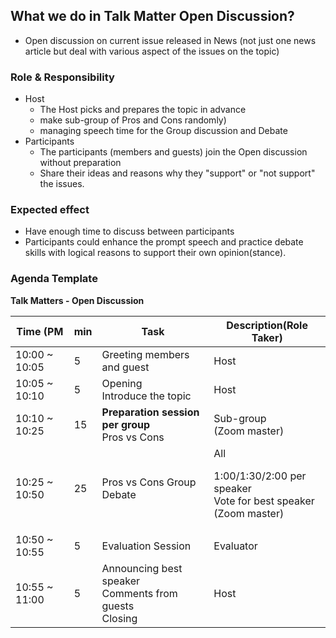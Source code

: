 ## What we do in Talk Matter Open Discussion?
* Open discussion on current issue released in News (not just one news article but deal with various aspect of the issues on the topic)

### Role & Responsibility
* Host
  * The Host picks and prepares the topic in advance
  * make sub-group of Pros and Cons randomly)
  * managing speech time for the Group discussion and Debate 
* Participants
  * The participants (members and guests) join the Open discussion without preparation
  * Share their ideas and reasons why they "support" or "not support" the issues.

### Expected effect
* Have enough time to discuss between participants
* Participants could enhance the prompt speech and practice debate skills with logical reasons to support their own opinion(stance).

### Agenda Template

**Talk Matters - Open Discussion**

| Time (PM      |min | Task                                                           | Description(Role Taker)| 
| ---           | --- | ---                                                           | --- |
| 10:00 ~ 10:05 | 5  | Greeting members and guest                                     | Host |
| 10:05 ~ 10:10 | 5  | Opening <br>Introduce the topic                                | Host  |
| 10:10 ~ 10:25 | 15 | **Preparation session per group** <br> Pros vs Cons            | Sub-group <br>(Zoom master) |
| 10:25 ~ 10:50 | 25 | Pros vs Cons Group Debate                                      | All <p> 1:00/1:30/2:00 per speaker <br> Vote for best speaker<br> (Zoom master) |
| 10:50 ~ 10:55 | 5  | Evaluation Session                                             | Evaluator |
| 10:55 ~ 11:00 | 5  | Announcing best speaker <br> Comments from guests <br> Closing | Host |



